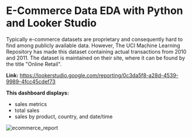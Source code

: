 # E-Commerce Data EDA with Python and Looker Studio
Typically e-commerce datasets are proprietary and consequently hard to find among publicly available data. However, The UCI Machine Learning Repository has made this dataset containing actual transactions from 2010 and 2011. The dataset is maintained on their site, where it can be found by the title "Online Retail".

**Link:** https://lookerstudio.google.com/reporting/0c3da5f8-a28d-4539-9989-4fcc45cdef73

**This dashboard displays:**
- sales metrics
- total sales
- sales by product, country, and date/time

![ecommerce_report](https://user-images.githubusercontent.com/124798930/233296649-0514b3da-2885-47c5-877c-004e4d24b0ed.png)
